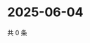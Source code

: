 # 2025-06-04

共 0 条

<!-- BEGIN ZHIHUQUESTIONS -->
<!-- 最后更新时间 Wed Jun 04 2025 06:11:23 GMT+0800 (China Standard Time) -->

<!-- END ZHIHUQUESTIONS -->
